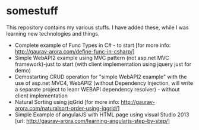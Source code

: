 somestuff
=========

This repository contains my various stuffs. I have added these, while I was learning new technologies and things.

- Complete example of Func Types in C# - to start [for more info: http://gaurav-arora.com/define-func-in-csharp/]
- Simple WebAPI2 example using MVC pattern (not asp.net MVC framework)-just to start (with client implementation using jquery just for demo)
- Demostarting CRUD operation for "simple WebAPI2 example" with the use of asp.net MVC4, WebAPI2 (without Dependency Injection, will write a separate project to leanr WEBAPI dependency resolver) - without client implementation
- Natural Sorting using jqGrid [for more info: http://gaurav-arora.com/naturalsort-order-using-jqgrid/]
- Simple Example of angularJS with HTML page using visual Studio 2013 [url: http://gaurav-arora.com/learning-angularjs-step-by-step/]
